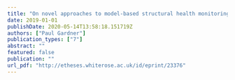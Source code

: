 ```yaml
---
title: "On novel approaches to model-based structural health monitoring"
date: 2019-01-01
publishDate: 2020-05-14T13:58:18.151719Z
authors: ["Paul Gardner"]
publication_types: ["7"]
abstract: ""
featured: false
publication: ""
url_pdf: "http://etheses.whiterose.ac.uk/id/eprint/23376"
---
```


